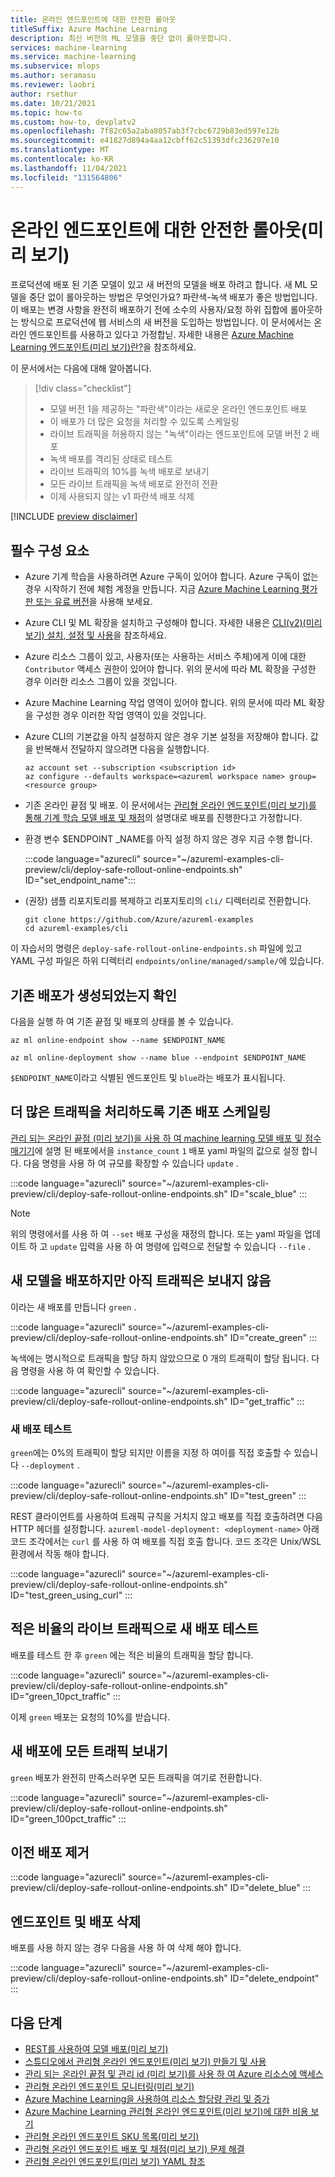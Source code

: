 ```yaml
---
title: 온라인 엔드포인트에 대한 안전한 롤아웃
titleSuffix: Azure Machine Learning
description: 최신 버전의 ML 모델을 중단 없이 롤아웃합니다.
services: machine-learning
ms.service: machine-learning
ms.subservice: mlops
ms.author: seramasu
ms.reviewer: laobri
author: rsethur
ms.date: 10/21/2021
ms.topic: how-to
ms.custom: how-to, devplatv2
ms.openlocfilehash: 7f82c65a2aba8057ab3f7cbc6729b83ed597e12b
ms.sourcegitcommit: e41827d894a4aa12cbff62c51393dfc236297e10
ms.translationtype: MT
ms.contentlocale: ko-KR
ms.lasthandoff: 11/04/2021
ms.locfileid: "131564806"
---
```

# <a name="safe-rollout-for-online-endpoints-preview"></a>온라인 엔드포인트에 대한 안전한 롤아웃(미리 보기)

프로덕션에 배포 된 기존 모델이 있고 새 버전의 모델을 배포 하려고 합니다. 새 ML 모델을 중단 없이 롤아웃하는 방법은 무엇인가요? 파란색-녹색 배포가 좋은 방법입니다. 이 배포는 변경 사항을 완전히 배포하기 전에 소수의 사용자/요청 하위 집합에 롤아웃하는 방식으로 프로덕션에 웹 서비스의 새 버전을 도입하는 방법입니다. 이 문서에서는 온라인 엔드포인트를 사용하고 있다고 가정합닏. 자세한 내용은 [Azure Machine Learning 엔드포인트(미리 보기)란?](concept-endpoints.md)을 참조하세요.

이 문서에서는 다음에 대해 알아봅니다.

> [!div class="checklist"]
> * 모델 버전 1을 제공하는 "파란색"이라는 새로운 온라인 엔드포인트 배포
> * 이 배포가 더 많은 요청을 처리할 수 있도록 스케일링
> * 라이브 트래픽을 허용하지 않는 "녹색"이라는 엔드포인트에 모델 버전 2 배포
> * 녹색 배포를 격리된 상태로 테스트 
> * 라이브 트래픽의 10%를 녹색 배포로 보내기
> * 모든 라이브 트래픽을 녹색 배포로 완전히 전환
> * 이제 사용되지 않는 v1 파란색 배포 삭제

[!INCLUDE [preview disclaimer](../../includes/machine-learning-preview-generic-disclaimer.md)]

## <a name="prerequisites"></a>필수 구성 요소

* Azure 기계 학습을 사용하려면 Azure 구독이 있어야 합니다. Azure 구독이 없는 경우 시작하기 전에 체험 계정을 만듭니다. 지금 [Azure Machine Learning 평가판 또는 유료 버전](https://azure.microsoft.com/free/)을 사용해 보세요.

* Azure CLI 및 ML 확장을 설치하고 구성해야 합니다. 자세한 내용은 [CLI(v2)(미리 보기) 설치, 설정 및 사용](how-to-configure-cli.md)을 참조하세요. 

* Azure 리소스 그룹이 있고, 사용자(또는 사용하는 서비스 주체)에게 이에 대한 `Contributor` 액세스 권한이 있어야 합니다. 위의 문서에 따라 ML 확장을 구성한 경우 이러한 리소스 그룹이 있을 것입니다. 

* Azure Machine Learning 작업 영역이 있어야 합니다. 위의 문서에 따라 ML 확장을 구성한 경우 이러한 작업 영역이 있을 것입니다.

* Azure CLI의 기본값을 아직 설정하지 않은 경우 기본 설정을 저장해야 합니다. 값을 반복해서 전달하지 않으려면 다음을 실행합니다.

   ```azurecli
   az account set --subscription <subscription id>
   az configure --defaults workspace=<azureml workspace name> group=<resource group>
   ```

* 기존 온라인 끝점 및 배포. 이 문서에서는 [관리형 온라인 엔드포인트(미리 보기)를 통해 기계 학습 모델 배포 및 채점](how-to-deploy-managed-online-endpoints.md)의 설명대로 배포를 진행한다고 가정합니다.

* 환경 변수 $ENDPOINT _NAME를 아직 설정 하지 않은 경우 지금 수행 합니다.

   :::code language="azurecli" source="~/azureml-examples-cli-preview/cli/deploy-safe-rollout-online-endpoints.sh" ID="set_endpoint_name":::

* (권장) 샘플 리포지토리를 복제하고 리포지토리의 `cli/` 디렉터리로 전환합니다. 

   ```azurecli
   git clone https://github.com/Azure/azureml-examples
   cd azureml-examples/cli
   ```

이 자습서의 명령은 `deploy-safe-rollout-online-endpoints.sh` 파일에 있고 YAML 구성 파일은 하위 디렉터리 `endpoints/online/managed/sample/`에 있습니다.

## <a name="confirm-your-existing-deployment-is-created"></a>기존 배포가 생성되었는지 확인

다음을 실행 하 여 기존 끝점 및 배포의 상태를 볼 수 있습니다. 

```azurecli
az ml online-endpoint show --name $ENDPOINT_NAME 

az ml online-deployment show --name blue --endpoint $ENDPOINT_NAME 
```

`$ENDPOINT_NAME`이라고 식별된 엔드포인트 및 `blue`라는 배포가 표시됩니다. 

## <a name="scale-your-existing-deployment-to-handle-more-traffic"></a>더 많은 트래픽을 처리하도록 기존 배포 스케일링

[관리 되는 온라인 끝점 (미리 보기)을 사용 하 여 machine learning 모델 배포 및 점수 매기기](how-to-deploy-managed-online-endpoints.md)에 설명 된 배포에서을 `instance_count` `1` 배포 yaml 파일의 값으로 설정 합니다. 다음 명령을 사용 하 여 규모를 확장할 수 있습니다 `update` .

:::code language="azurecli" source="~/azureml-examples-cli-preview/cli/deploy-safe-rollout-online-endpoints.sh" ID="scale_blue" :::

> [!Note]
> 위의 명령에서를 사용 하 여 `--set` 배포 구성을 재정의 합니다. 또는 yaml 파일을 업데이트 하 고 `update` 입력을 사용 하 여 명령에 입력으로 전달할 수 있습니다 `--file` .

## <a name="deploy-a-new-model-but-send-it-no-traffic-yet"></a>새 모델을 배포하지만 아직 트래픽은 보내지 않음

이라는 새 배포를 만듭니다 `green` . 

:::code language="azurecli" source="~/azureml-examples-cli-preview/cli/deploy-safe-rollout-online-endpoints.sh" ID="create_green" :::

녹색에는 명시적으로 트래픽을 할당 하지 않았으므로 0 개의 트래픽이 할당 됩니다. 다음 명령을 사용 하 여 확인할 수 있습니다.

:::code language="azurecli" source="~/azureml-examples-cli-preview/cli/deploy-safe-rollout-online-endpoints.sh" ID="get_traffic" :::

### <a name="test-the-new-deployment"></a>새 배포 테스트

`green`에는 0%의 트래픽이 할당 되지만 이름을 지정 하 여이를 직접 호출할 수 있습니다 `--deployment` .

:::code language="azurecli" source="~/azureml-examples-cli-preview/cli/deploy-safe-rollout-online-endpoints.sh" ID="test_green" :::

REST 클라이언트를 사용하여 트래픽 규칙을 거치지 않고 배포를 직접 호출하려면 다음 HTTP 헤더를 설정합니다. `azureml-model-deployment: <deployment-name>` 아래 코드 조각에서는 `curl` 를 사용 하 여 배포를 직접 호출 합니다. 코드 조각은 Unix/WSL 환경에서 작동 해야 합니다.

:::code language="azurecli" source="~/azureml-examples-cli-preview/cli/deploy-safe-rollout-online-endpoints.sh" ID="test_green_using_curl" :::

## <a name="test-the-new-deployment-with-a-small-percentage-of-live-traffic"></a>적은 비율의 라이브 트래픽으로 새 배포 테스트

배포를 테스트 한 후 `green` 에는 적은 비율의 트래픽을 할당 합니다.

:::code language="azurecli" source="~/azureml-examples-cli-preview/cli/deploy-safe-rollout-online-endpoints.sh" ID="green_10pct_traffic" :::

이제 `green` 배포는 요청의 10%를 받습니다. 

## <a name="send-all-traffic-to-your-new-deployment"></a>새 배포에 모든 트래픽 보내기

`green` 배포가 완전히 만족스러우면 모든 트래픽을 여기로 전환합니다.

:::code language="azurecli" source="~/azureml-examples-cli-preview/cli/deploy-safe-rollout-online-endpoints.sh" ID="green_100pct_traffic" :::

## <a name="remove-the-old-deployment"></a>이전 배포 제거

:::code language="azurecli" source="~/azureml-examples-cli-preview/cli/deploy-safe-rollout-online-endpoints.sh" ID="delete_blue" :::

## <a name="delete-the-endpoint-and-deployment"></a>엔드포인트 및 배포 삭제

배포를 사용 하지 않는 경우 다음을 사용 하 여 삭제 해야 합니다.

:::code language="azurecli" source="~/azureml-examples-cli-preview/cli/deploy-safe-rollout-online-endpoints.sh" ID="delete_endpoint" :::


## <a name="next-steps"></a>다음 단계
- [REST를 사용하여 모델 배포(미리 보기)](how-to-deploy-with-rest.md)
- [스튜디오에서 관리형 온라인 엔드포인트(미리 보기) 만들기 및 사용](how-to-use-managed-online-endpoint-studio.md)
- [관리 되는 온라인 끝점 및 관리 id (미리 보기)를 사용 하 여 Azure 리소스에 액세스](how-to-access-resources-from-endpoints-managed-identities.md)
- [관리형 온라인 엔드포인트 모니터링(미리 보기)](how-to-monitor-online-endpoints.md)
- [Azure Machine Learning을 사용하여 리소스 할당량 관리 및 증가](how-to-manage-quotas.md#azure-machine-learning-managed-online-endpoints-preview)
- [Azure Machine Learning 관리형 온라인 엔드포인트(미리 보기)에 대한 비용 보기](how-to-view-online-endpoints-costs.md)
- [관리형 온라인 엔드포인트 SKU 목록(미리 보기)](reference-managed-online-endpoints-vm-sku-list.md)
- [관리형 온라인 엔드포인트 배포 및 채점(미리 보기) 문제 해결](how-to-troubleshoot-managed-online-endpoints.md)
- [관리형 온라인 엔드포인트(미리 보기) YAML 참조](reference-yaml-endpoint-managed-online.md)

